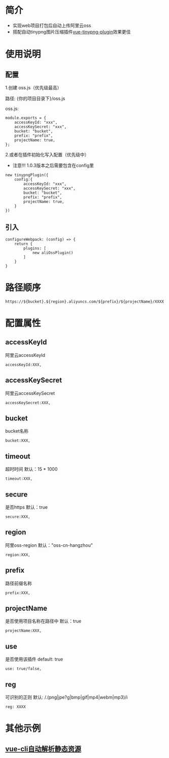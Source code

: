 <!--
 * @Description: 
 * @Version: 1.0.0
 * @Author: lax
 * @Date: 2020-09-16 11:51:36
 * @LastEditors: lax
 * @LastEditTime: 2022-06-05 11:50:22
-->
# 简介
* 实现web项目打包后自动上传阿里云oss
* 搭配自动tinypng图片压缩插件[vue-tinypng-plugin](https://www.npmjs.com/package/vue-tinypng-plugin)效果更佳
# 使用说明

## 配置

1.创建 oss.js（优先级最高）

路径: {你的项目目录下}/oss.js

oss.js:
```
module.exports = {
	accessKeyId: "xxx",
	accessKeySecret: "xxx",
	bucket: "bucket",
	prefix: "prefix",
	projectName: true,
};
```

2.或者在插件初始化写入配置（优先级中）
* 注意!!! 1.0.3版本之后需要包含在config里
```
new tinypngPlugin({
	config:{
		accessKeyId: "xxx",
		accessKeySecret: "xxx",
		bucket: "bucket",
		prefix: "prefix",
		projectName: true,
	}
})
```

## 引入
``` 
configureWebpack: (config) => {
    return {
        plugins: [
            new aliOssPlugin()
        ]
    }
}
```
# 路径顺序
```
https://${bucket}.${region}.aliyuncs.com/${prefix}/${projectName}/XXXX
```

# 配置属性

## accessKeyId
阿里云accessKeyId
``` 
accessKeyId:XXX,
``` 

## accessKeySecret
阿里云accessKeySecret
``` 
accessKeySecret:XXX,
``` 
## bucket
bucket名称
``` 
bucket:XXX,
``` 

## timeout
超时时间
默认：15 * 1000
``` 
timeout:XXX,
``` 

## secure
是否https
默认：true
``` 
secure:XXX,
``` 
	
## region
阿里oss-region
默认："oss-cn-hangzhou"
``` 
region:XXX,
```
## prefix
路径前缀名称
``` 
prefix:XXX,
``` 
## projectName
是否使用项目名称在路径中
默认：true
``` 
projectName:XXX,
``` 
## use
是否使用该插件
default: true
```
use: true/false,
```

## reg
可识别的正则
默认: /\.(png|jpe?g|bmp|gif|mp4|webm|mp3)/i
```
reg: XXXX
```
# 其他示例

## [vue-cli自动解析静态资源](vue.config.js)

